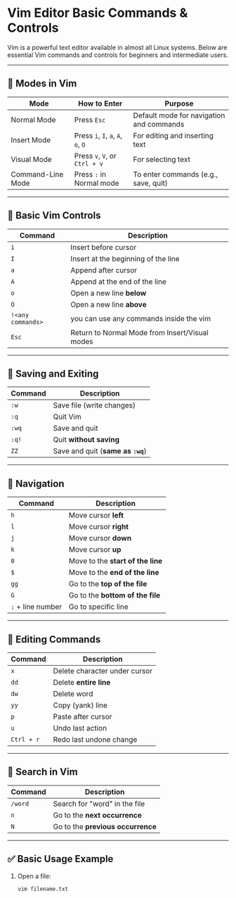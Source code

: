 # Vim Editor Basic Commands & Controls

Vim is a powerful text editor available in almost all Linux systems. Below are essential Vim commands and controls for beginners and intermediate users.

---

## 🔹 Modes in Vim

| Mode | How to Enter | Purpose |
|-----|--------------|---------|
| Normal Mode | Press `Esc` | Default mode for navigation and commands |
| Insert Mode | Press `i`, `I`, `a`, `A`, `o`, `O` | For editing and inserting text |
| Visual Mode | Press `v`, `V`, or `Ctrl + v` | For selecting text |
| Command-Line Mode | Press `:` in Normal mode | To enter commands (e.g., save, quit) |

---

## 🔹 Basic Vim Controls

| Command | Description |
|--------|-------------|
| `i` | Insert before cursor |
| `I` | Insert at the beginning of the line |
| `a` | Append after cursor |
| `A` | Append at the end of the line |
| `o` | Open a new line **below** |
| `O` | Open a new line **above** |
| `!<any commands>` | you can use any commands inside the vim |
| `Esc` | Return to Normal Mode from Insert/Visual modes |

---

## 🔹 Saving and Exiting

| Command | Description |
|--------|-------------|
| `:w` | Save file (write changes) |
| `:q` | Quit Vim |
| `:wq` | Save and quit |
| `:q!` | Quit **without saving** |
| `ZZ` | Save and quit (**same as `:wq`**) |

---

## 🔹 Navigation

| Command | Description |
|--------|-------------|
| `h` | Move cursor **left** |
| `l` | Move cursor **right** |
| `j` | Move cursor **down** |
| `k` | Move cursor **up** |
| `0` | Move to the **start of the line** |
| `$` | Move to the **end of the line** |
| `gg` | Go to the **top of the file** |
| `G` | Go to the **bottom of the file** |
| `:` + line number | Go to specific line |

---

## 🔹 Editing Commands

| Command | Description |
|--------|-------------|
| `x` | Delete character under cursor |
| `dd` | Delete **entire line** |
| `dw` | Delete word |
| `yy` | Copy (yank) line |
| `p` | Paste after cursor |
| `u` | Undo last action |
| `Ctrl + r` | Redo last undone change |

---

## 🔹 Search in Vim

| Command | Description |
|--------|-------------|
| `/word` | Search for "word" in the file |
| `n` | Go to the **next occurrence** |
| `N` | Go to the **previous occurrence** |

---

## ✅ Basic Usage Example

1. Open a file:
   ```bash
   vim filename.txt

